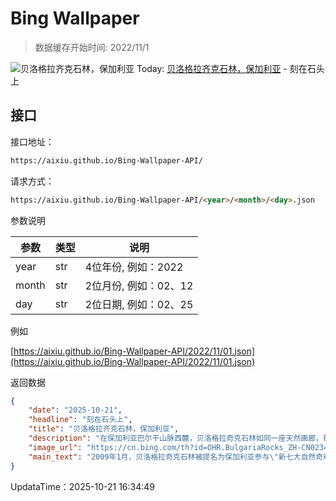 # Bing Wallpaper

> 数据缓存开始时间: 2022/11/1

![贝洛格拉齐克石林，保加利亚](https://cn.bing.com/th?id=OHR.BulgariaRocks_ZH-CN0234903972_1920x1080.webp)
Today: [贝洛格拉齐克石林，保加利亚](https://cn.bing.com/th?id=OHR.BulgariaRocks_ZH-CN0234903972_1920x1080.webp) - 刻在石头上

## 接口

接口地址：

```html
https://aixiu.github.io/Bing-Wallpaper-API/
```

请求方式：

```html
https://aixiu.github.io/Bing-Wallpaper-API/<year>/<month>/<day>.json
```

参数说明

| 参数 | 类型 | 说明 |
| - | - | - |
| year | str | 4位年份, 例如：2022 |
| month | str | 2位月份, 例如：02、12 |
| day | str | 2位日期, 例如：02、25 |

例如

[https://aixiu.github.io/Bing-Wallpaper-API/2022/11/01.json](https://aixiu.github.io/Bing-Wallpaper-API/2022/11/01.json)

返回数据

```json
{
    "date": "2025-10-21",
    "headline": "刻在石头上",
    "title": "贝洛格拉齐克石林，保加利亚",
    "description": "在保加利亚巴尔干山脉西麓，贝洛格拉奇克石林如同一座天然画廊，每一块岩石都诉说着独特的故事。这些砂岩与石灰岩柱经过数百万年的风化与侵蚀，形成了千姿百态的奇特造型，当地人坚信其中有些轮廓酷似人物、动物，甚至完整的场景。因此，这些岩石也被赋予了富有想象力的名字，如\"骑手岩\"、\"女学生岩\"、\"僧侣岩\"等。在这片土地上，辨认岩石形状就像在玩一场大自然版的猜谜游戏，既有趣又充满惊喜。",
    "image_url": "https://cn.bing.com/th?id=OHR.BulgariaRocks_ZH-CN0234903972_1920x1080.webp",
    "main_text": "2009年1月，贝洛格拉奇克石林被提名为保加利亚参与\"新七大自然奇观\"评选活动的候选地。"
}
```

UpdataTime：2025-10-21 16:34:49
